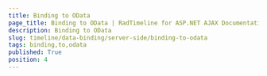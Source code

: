 ```yaml
---
title: Binding to OData
page_title: Binding to OData | RadTimeline for ASP.NET AJAX Documentation
description: Binding to OData
slug: timeline/data-binding/server-side/binding-to-odata
tags: binding,to,odata
published: True
position: 4
---
```


